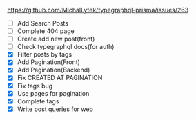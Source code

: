 https://github.com/MichalLytek/typegraphql-prisma/issues/263

- [ ] Add Search Posts
- [ ] Complete 404 page
- [ ] Create add new post(front)
- [ ] Check typegraphql docs(for auth)
- [x] Filter posts by tags
- [x] Add Pagination(Front)
- [x] Add Pagination(Backend)
- [x] Fix CREATED AT PAGINATION
- [x] Fix tags bug
- [x] Use pages for pagination
- [x] Complete tags
- [x] Write post queries for web
